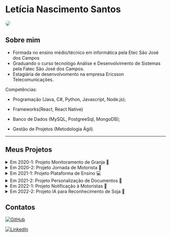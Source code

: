 # Letícia Nascimento Santos

<img src = "https://cdn.discordapp.com/attachments/783201424355885078/1105122595021525122/1672569451335_2.jpg" style="border-radius: 50%; height: 150px;">

## Sobre mim

- Formada no ensino médio/técnico em informática pela Etec São José dos Campos
- Graduando o curso tecnológo Análise e Desenvolvimento de Sistemas pela Fatec São José dos Campos.
- Estagiária de desenvolvomento na empresa Ericsson Telecomunicações.

Competências:

* Programação (Java, C#,
Python, Javascript, Node.js);

* Frameworks(React, React Native)

* Banco de Dados (MySQL, PostgreeSql, MongoDB);

* Gestão de Projetos (Metodologia Ágil).

----

## Meus Projetos

<details>
<summary> Em 2020-1: Projeto Monitoramento de Granja 🐔</summary>

### **Em 2020-1**

***Sobre o Projeto***

O projeto foi desenvolvido por um grupo de 5 pessoas, incluindo eu, atuando com a função de desenvolvedor.

Foi proposto ao nosso grupo desenvolver um aplicativo utilizando programação em blocos, tivemos que abordar um problema real para aplicarmos nossa solução, o problema e a solução foi abordada pelo time e aprovada pelos nossos professores orientadores da Fatec.

A Granja do Futuro é um aplicativo de Gestão de Propriedade que tem em foco o conforto e bem-estar animal. As informações que são obtidas no aplicativo são aquelas referente ao clima, uma vez que este afeta diretamente na produção, saúde, conforto e bem estar dos animais. Os dados referente ao clima são inseridos manualmente no aplicativo pelo usuário.

Com os dados obtidos, é realizado o cálculo da entalpia específica – um índice físico que indica se o animal está dentro da sua zona de termoneutralidade, ou seja, permitindo ao produtor tomar decisões acerca do sistema de arrefecimento da granja para garantir a produtividade e melhor aproveitamento dos recursos, bem como diminuir o gasto energético uma vez que só irá usar o sistema de arrefecimento em casos de necessidade.


![Tela de Inserção de dados do clima](https://media.discordapp.net/attachments/829118904005558292/960357534546395196/3.PNG?width=266&height=473)
![Tela do resultado obtido pelo cálculo de coforto do animal](https://media.discordapp.net/attachments/829118904005558292/960357589873471508/4.PNG?width=267&height=473)

----

#### **Contribuições Pessoais**

Desenvolvi a tela onde o usuário obtém informações à respeito do conforto do animal atráves de um cálculo baseado na temperatura, umidade do ar, velocidade do vento e pressão atmosférica, resultando em três possíveis estados: conforto, alerta, perigo.

----

#### **Tecnologias Utilizadas**

Programação em blocos - uma metodologia criada para o ensino de conceitos iniciais ligados à programação. Cada bloco representa uma linha de código de uma linguagem de programação usual. Essa metodologia foi usada para o desenvolvimento total da lógica do aplicativo.

MIT App Inventor - ferramenta baseada em nuvem para criação de aplicativos online. Esse site foi utilizado para desenvolvimento do aplicativo utilizando programação em blocos, e para o desenvolvimento da parte visual.

----

#### **Hard Skills**

Programação em Blocos - sei fazer com autonomia.

Metodologia Scrum - sei fazer com autonomia.

----

#### **Soft Skills**

* Trabalho em equipe para gerir as funções entre os membros.

----
</details>

<details>
<summary> Em 2020-2: Projeto Jornada de Motorista 🚚</summary>

### **Em 2020-2**

***Sobre o Projeto***

[![GitHub](https://img.shields.io/badge/github-%23121011.svg?style=for-the-badge&logo=github&logoColor=white)](github.com/LeticiaSan/Projeto-Jornada-de-Motorista---Time-2)

O projeto foi desenvolvido por um grupo de 5 pessoas, incluindo eu, atuando com a função de Scrum Master.

 O desafio do projeto foi proposto pela Fatec juntamente com a Iacit, empresa de soluções tecnológicas, que foi nossa parceira durante esse semestre.

Foi desenvolvido um sistema em Java para desktop, que permitisse o gerenciamento de entegas feitas por caminhão. Por meio do sistema é possível obter informações sobre o motorista, veículo, tempo previsto para a entrega e se o percurso já foi concluido.

![](https://cdn.discordapp.com/attachments/783201424355885078/983562985534533672/unknown.png)

----

#### **Contribuições Pessoais**

Desenvolvi o protótipo total do projeto. Desenvolvi o Banco de dados. Auxiliei no desenvolvimento da interface do aplicativo.

----

#### **Tecnologias Utilizadas**

Prototipação do projeto - foi utilizado a plataforma web Figma para a montagem dos Wireframes do projeto.

Programação - foi utilizado o Hibernate para o mapeamento de objeto-relacional e Java para o desenvolvimento geral do Sistema.

----

#### **Hard Skills**

Montagem de Wireframes pela plataforma Figma - sei fazer com autonomia.

Mapeamento objeto-relacional com Hibernate - sei fazer com ajuda.

Paradigma de orientação à objeto em Java - sei fazer com autonomia.

Montagem de diagramas MER e DER - sei fazer com autonomia.

Desenvolvimento de Query SQL utilizando PostgreSQL - sei fazer com ajuda.

Metodologia Scrum - sei fazer com autonomia.

----

#### **Soft Skills**

* Trabalho em equipe para a divisão das tarefas do time entre os membros.

* Liderança para organizar e gerenciar as entregas do time dentro do prazo proposto.

----
</details>

<details>
<summary> Em 2021-1: Projeto Plataforma de Ensino 💻</summary>

### **Em 2021-1**

***Sobre o Projeto***

[![GitHub](https://img.shields.io/badge/github-%23121011.svg?style=for-the-badge&logo=github&logoColor=white)](https://github.com/LeticiaSan/Plataforma-de-Ensino---Time-1)

O projeto foi desenvolvido por um grupo de 5 pessoas, incluindo eu, atuando com a função de Scrum Master.

O desafio do projeto foi proposto pela Fatec juntamente com a NESS, empresa brasileira de tecnologia, que foi nossa parceira durante esse semestre.

Foi desenvolvido uma plataforma Web LMS (Learning Management System). A plataforma permite a comunicação entre alunos e professores, e disponibiliza uma grade de cursos aos usuários.

![](https://i.imgur.com/snLjx1v.png)

----

#### **Contribuições Pessoais**

Desenvolvi o protótipo total do projeto.
Fui responsável pelo o desenvolvimento Front-end da página inicial da plataforma Web, e a página onde os cursos disponibilizados ao usuário são listados. 

----

#### **Tecnologias Utilizadas**

Prototipação do projeto - foi utilizado a plataforma web Figma para a montagem dos Wireframes do projeto.

Programação - o Front-end foi feito em Javascript com o framework React. O Back-end foi desenvolvido em Java e com inicializador Spring boot.

Banco de dados - foi utilizado PostgreSQL para o desenvolvimento do banco de dados da plataforma de ensino.

----

#### **Hard Skills**

Montagem de Wireframes pela plataforma Figma - sei fazer com autonomia.

Programação em Javascript com o framework React para páginas Web - sei fazer com ajuda.

Desenvolvimento de Query SQL utilizando PostgreSQL - sei fazer com ajuda.

Metodologia Scrum - sei fazer com autonomia.

----

### **Soft Skills**

* Trabalho em equipe para a divisão das tarefas do time entre os membros.

* Liderança para facilitar a divisão de tarefas entre os membros e garantir a participação de todos.

* Gerenciamento de tempo para definir as prioridades em cada entrega dentro do prazo proposto.


----
</details>

<details>
<summary> Em 2021-2: Projeto Personalização de Documentos 📃</summary>

### **Em 2021-2**

***Sobre o Projeto***

[![GitHub](https://img.shields.io/badge/github-%23121011.svg?style=for-the-badge&logo=github&logoColor=white)](https://github.com/LeticiaSan/Personaliza-o-de-Documentos--Time-AirGhost)

O projeto foi desenvolvido por um grupo de 5 pessoas, incluindo eu, atuando com a função de Scrum Master.

O desafio do Projeto foi proposto pela Fatec juntamente com a Embraer, empresa brasileira de Aeronáutica, que foi nossa parceira durante esse semestre.

Foi desenvolvido uma plataforma Web para gerenciamento de arquivos no formato PDF. A principal funcionalidade do sistema se baseia em *Codelists*, que são tabelas contendo dados que pode ser inseridos, modificados e excluídos. Nosso sistema permite o cadastro de *Codelists*, e a partir dos dados de um *Codelist* é gerado um arquivo no formato PDF, contendo uma nova versão desse PDF para cada atualização de seu respectivo *Codelist.*

<center><img src="https://cdn.discordapp.com/attachments/811312529740922880/889322554496528434/unknown.png"></center>

----

#### **Contribuições Pessoais**

Desenvolvi o protótipo total do projeto.
Fui responsável para o desenvolvimento Front-end da página inicial da plataforma Web e contribuí para o desenvolvimento da tela do cadastro do codelist. Fui responsável pela criação do Banco de dados.

----
#### **Tecnologias Utilizadas**

Prototipação do projeto - foi utilizado a plataforma web Figma para a montagem dos Wireframes do projeto.

Programação - o Front-end foi feito em Javascript com o framework React. O Back-end foi desenvolvido em Typescript e com framework Node.js.

Banco de dados - foi utilizado PostgreSQL para o desenvolvimento do banco de dados.

----
#### **Hard Skills**

Montagem de Wireframes pela plataforma Figma - sei fazer com autonomia.

Programação em Javascript com o framework React para páginas Web - sei fazer com ajuda.

Programação em Typescript com framework Node.js - sei fazer com ajuda.

Desenvolvimento de Query SQL utilizando PostgreSQL - sei fazer com ajuda.

Metodologia Scrum - sei fazer com autonomia.

----

### **Soft Skills**

* Trabalho em equipe para a divisão das tarefas do time entre os membros.

* Liderança para facilitar a divisão de tarefas entre os membros e garantir a participação de todos.

* Gerenciamento de tempo para definir as prioridades em cada entrega dentro do prazo proposto.

----
</details>

<details>

<summary> Em 2022-1: Projeto Notificação à Motoristas 🚗</summary>

### **Em 2022-1**

***Sobre o Projeto***

[![GitHub](https://img.shields.io/badge/github-%23121011.svg?style=for-the-badge&logo=github&logoColor=white)](https://github.com/AirghostTeamAPI)

O projeto foi desenvolvido por um grupo de 7 pessoas, incluindo eu, atuando com a função de Scrum Master.

O desafio do Projeto foi proposto pela Fatec juntamente com a Embraer, empresa brasileira de Aeronáutica, que foi nossa parceira durante esse semestre.

Foi desenvolvido um aplicativo mobile com o público-alvo motoristas de carros fornecidos pela empresa. O aplicativo tem como objetivo dar acesso ao motorista documentos com procedimentos-padrão em caso de problema com seu veículo. O usuário tem acesso à uma lista com todos o seus veículos e todos os documentos relacionados à esses veículos.

![](https://media.discordapp.net/attachments/829118904005558292/981724749879214110/unknown.png)

----

#### **Contribuições Pessoais**

Desenvolvi o protótipo total do projeto. Desenvolvi a tela de listagem de veículos do usuário, auxiliei no desenvolvimento da tela de listagem de documentos do veículo.

----

#### **Tecnologias Utilizadas**

Prototipação do projeto - foi utilizado a plataforma web Figma para a montagem dos Wireframes do projeto.

Programação - o Front-end foi feito em Javascript com o framework para aplicativos mobile ReactNative. O Back-end foi desenvolvido em Javascript e com framework Node.js.

Banco de dados - foi utilizado MongoDb para o desenvolvimento do banco de dados não-relacional.

----
#### **Hard Skills**

Montagem de Wireframes pela plataforma Figma - sei fazer com autonomia.

Programação em Javascript com o framework ReactNative para mobile - sei fazer com ajuda.

Metodologia Scrum - sei fazer com autonomia.

----

### **Soft Skills**

* Trabalho em equipe para a divisão das tarefas do time entre os membros.

* Liderança para facilitar a divisão de tarefas de maneira proporcional entre os membros e garantir a participação de todos.

* Gerenciamento de tempo para definir as prioridades em cada entrega dentro do prazo proposto.

* Comunicação para identificar as dificuldades apresentadas pelo time.

----
</details>
<details>
<summary> Em 2022-2: Projeto IA para Reconhecimento de Soja 🌱</summary>

### **Em 2022-2**

***Sobre o Projeto***

[![GitHub](https://img.shields.io/badge/github-%23121011.svg?style=for-the-badge&logo=github&logoColor=white)](https://github.com/Agroghosts/eSoja)

O projeto foi desenvolvido por um grupo de 8 pessoas, incluindo eu, atuando com a função de Scrum Master.

O desafio do Projeto foi proposto pela Fatec juntamente com a Visiona, empresa de tecnologia espacial, que foi nossa parceira durante esse semestre.

Foi desenvolvido uma IA (Inteligência artificial) para a classisficação de vagens de soja em imagens fotográficas. Foi usado como partida um aplicativo já desenvolvido para controle de safra voltado para agricultores de soja, foi adicionado à esse aplicativo a funcionalidade de mapear as vagens e estimar sua quantidade por meio de fotos de amostras coletadas pelo usuário, para isso, sendo usado uma IA desenvolvida e treinada pelo grupo.

<center>
<img src = "https://github.com/brennorichard/FrontEnd-API2021/blob/main/assets/tela%20amostras.png" width="350"/>
<img src="https://user-images.githubusercontent.com/62018632/194791135-c598d851-da8e-4098-aa65-2acb72c5501f.png" height="400"/>
</center>

----

#### **Contribuições Pessoais**

Desenvolvi o protótipo das telas que tiveram modificações dentro do Aplicativo. Desenvolvi a tela de listagem das amostras já coletadas e seus respectivos dados gerados pelo mapeamento da IA, auxiliei o treinamendo da IA para aumentar sua precisão.

----

#### **Tecnologias Utilizadas**

Prototipação do projeto - foi utilizado a plataforma web Figma para a montagem dos Wireframes do projeto.

Biblioteca da IA - Foi utilizado a biblioteca Detectron 2 do *Facebook AI*, que fornece algoritmos de detecção e segmentação.

Programação do Aplicativo - o Front-end foi feito em Javascript com o framework para aplicativos mobile ReactNative. O Back-end foi desenvolvido em Javascript e com framework Node.js.

----

#### **Hard Skills**

Montagem de Wireframes pela plataforma Figma - sei fazer com autonomia.

Metodologia Scrum - sei fazer com autonomia.

Programação em Javascript com o framework ReactNative para mobile - sei fazer com ajuda.

Treinamento da IA - sei fazer com ajuda.

----

### **Soft Skills**

* Trabalho em equipe para a divisão das tarefas do time entre os membros.

* Liderança para facilitar a divisão de tarefas de maneira proporcional entre os membros e garantir a participação de todos.

* Gerenciamento de tempo para definir as prioridades em cada entrega dentro do prazo proposto.

* Comunicação para identificar as dificuldades apresentadas pelo time.

* Resolução de Problemas para buscar melhores formas de atingir ao objetivo proposto.

----

## **Meus Principais Conhecimentos**

* Aplicação de programação orientada à objetos utilizando a liguagem Java e TypeScript.

* Desenvovimento de Front-end utilizando Javascript com os frameworks React e React Native, além de HTML e CSS.

* Liguagens de programação, Java, C#, Pyhton, Typescript.

----
</details>

## **Contatos**

[![GitHub](https://img.shields.io/badge/github-%23121011.svg?style=for-the-badge&logo=github&logoColor=white)](https://github.com/LeticiaSan)

[![LinkedIn](https://img.shields.io/badge/linkedin-%230077B5.svg?style=for-the-badge&logo=linkedin&logoColor=white)](https://www.linkedin.com/in/let%C3%ADcia-santos-731a451a3/)




